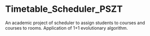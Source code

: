 # Timetable_Scheduler_PSZT
An academic project of scheduler to assign students to courses and courses to rooms. Application of 1+1 evolutionary algorithm.
